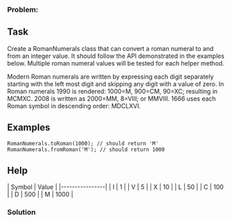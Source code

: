 ### Problem:
<h2 id="task">Task</h2>
<p>Create a RomanNumerals class that can convert a roman numeral to and from an integer value.  It should follow the API demonstrated in the examples below. Multiple roman numeral values will be tested for each helper method. </p>
<p>Modern Roman numerals are written by expressing each digit separately starting with the left most digit and skipping any digit with a value of zero. In Roman numerals 1990 is rendered: 1000=M, 900=CM, 90=XC; resulting in MCMXC. 2008 is written as 2000=MM, 8=VIII; or MMVIII. 1666 uses each Roman symbol in descending order: MDCLXVI.</p>
<h2 id="examples">Examples</h2>
<pre><code class="language-javascript">RomanNumerals.toRoman(<span class="hljs-number">1000</span>); <span class="hljs-comment">// should return &apos;M&apos;</span>
RomanNumerals.fromRoman(<span class="hljs-string">&apos;M&apos;</span>); <span class="hljs-comment">// should return 1000</span></code></pre>
<pre style="display: none;"><code class="language-coffeescript">RomanNumerals.toRoman(<span class="hljs-number">1000</span>) <span class="hljs-comment"># should return &apos;M&apos;</span>
RomanNumerals.fromRoman(<span class="hljs-string">&apos;M&apos;</span>) <span class="hljs-comment"># should return 1000</span></code></pre>
<pre style="display: none;"><code class="language-ruby">RomanNumerals.to_roman(<span class="hljs-number">1000</span>) <span class="hljs-comment"># should return &apos;M&apos;</span>
RomanNumerals.from_roman(<span class="hljs-string">&apos;M&apos;</span>) <span class="hljs-comment"># should return 1000</span></code></pre>
<pre style="display: none;"><code class="language-python">RomanNumerals.to_roman(<span class="hljs-number">1000</span>) <span class="hljs-comment"># should return &apos;M&apos;</span>
RomanNumerals.from_roman(<span class="hljs-string">&apos;M&apos;</span>) <span class="hljs-comment"># should return 1000</span></code></pre>
<pre style="display: none;"><code class="language-c">to_roman(<span class="hljs-number">1000</span>) <span class="hljs-comment">// should return &apos;M&apos;</span>
from_roman(<span class="hljs-string">&apos;M&apos;</span>) <span class="hljs-comment">// should return 1000</span></code></pre>
<pre style="display: none;"><code class="language-c++">RomanNumerals.to_roman(<span class="hljs-number">1000</span>) <span class="hljs-comment">// should return &apos;M&apos;</span>
RomanNumerals.from_roman(<span class="hljs-string">&apos;M&apos;</span>) <span class="hljs-comment">// should return 1000</span></code></pre>
<pre style="display: none;"><code class="language-julia">RomanNumerals.toroman(<span class="hljs-number">1000</span>) <span class="hljs-comment"># should return &quot;M&quot;</span>
RomanNumerals.fromroman(<span class="hljs-string">&quot;M&quot;</span>) <span class="hljs-comment"># should return 1000</span></code></pre>
<h2 id="help">Help</h2>
<p>| Symbol | Value |
|----------------|
| I         | 1     |
| V         | 5     |
| X         | 10    |
| L         | 50    |
| C         | 100   |
| D         | 500   |
| M         | 1000  |</p>

### Solution
